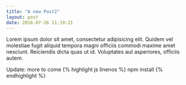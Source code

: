 ```yaml
---
title: "A new Post2"
layout: post
date: 2016-07-26 11:19:21
---
```


Lorem ipsum dolor sit amet, consectetur adipisicing elit. Quidem vel molestiae fugit aliquid tempora magni officiis commodi maxime amet nesciunt. Reiciendis dicta quas ut id. Voluptates aut asperiores, officiis autem.

Update: more to come
{% highlight js linenos %}
npm install
{% endhighlight %}